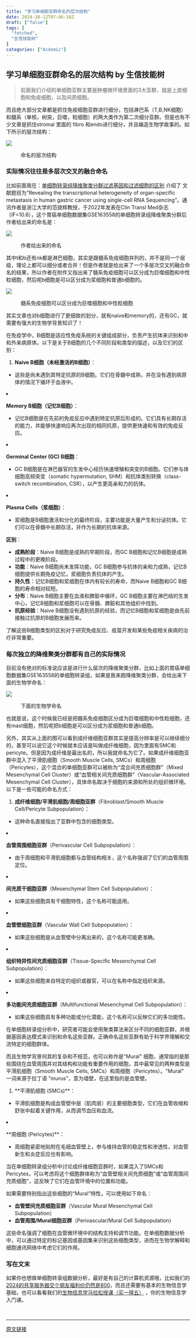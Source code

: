 ```yaml
---
title: "学习单细胞亚群命名的层次结构"
date: 2024-10-12T07:46:18Z
draft: ["false"]
tags: [
  "fetched",
  "生信技能树"
]
categories: ["Acdemic"]
---
```

学习单细胞亚群命名的层次结构 by 生信技能树
------
<div><section data-tool="mdnice编辑器" data-website="https://www.mdnice.com"><blockquote data-tool="mdnice编辑器"><span></span><p>前面我们介绍的单细胞亚群主要是肿瘤微环境里面的3大亚群，就是上皮细胞和免疫细胞，以及间质细胞。</p></blockquote><p data-tool="mdnice编辑器">而且绝大部分文章都是抓住免疫细胞亚群进行细分，包括淋巴系（T,B,NK细胞）和髓系（单核，树突，巨噬，粒细胞）的两大类作为第二次细分亚群。但是也有不少文章是抓住stromal 里面的 fibro 和endo进行细分，并且编造生物学故事的。如下所示的层次结构：</p><p><img data-galleryid="" data-imgfileid="100049408" data-ratio="0.5610561056105611" data-s="300,640" data-src="https://mmbiz.qpic.cn/mmbiz_png/cZNhZQ6j4wyNKxUWD7tHxp4lRAoqpmf6bq9XB0EPfAgia4HK1t7kYMYiaYd23QdYBtkOlbgbb4uH6MW1ONrjMVfg/640?wx_fmt=png&amp;from=appmsg" data-type="png" data-w="2424" src="https://mmbiz.qpic.cn/mmbiz_png/cZNhZQ6j4wyNKxUWD7tHxp4lRAoqpmf6bq9XB0EPfAgia4HK1t7kYMYiaYd23QdYBtkOlbgbb4uH6MW1ONrjMVfg/640?wx_fmt=png&amp;from=appmsg"></p><figure data-tool="mdnice编辑器"><figcaption>命名的层次结构</figcaption></figure><h3 data-tool="mdnice编辑器"><span></span><span><strong>实际情况往往是多层次交叉的融合命名</strong></span><span></span></h3><p data-tool="mdnice编辑器">比如前面我在：<a href="https://mp.weixin.qq.com/s?__biz=MzAxMDkxODM1Ng==&amp;mid=2247533053&amp;idx=1&amp;sn=bd155638b280e875dcae14622198b65b&amp;scene=21#wechat_redirect" data-linktype="2">单细胞转录组降维聚类分群过滤基因和过滤细胞的区别</a> 介绍了 文献题目为“Revealing the transcriptional heterogeneity of organ-specific metastasis in human gastric cancer using single-cell RNA Sequencing”。通讯作者是浙江大学的范骁辉教授，于2022年发表在Clin Transl Med杂志（IF=10.6），这个胃癌单细胞数据集GSE163558的单细胞转录组降维聚类分群后作者给出来的命名是：</p><p><img data-galleryid="" data-imgfileid="100049407" data-ratio="0.6710526315789473" data-s="300,640" data-src="https://mmbiz.qpic.cn/mmbiz_png/cZNhZQ6j4wyNKxUWD7tHxp4lRAoqpmf6UoLctf4sPtASCdiaKA2O5Y7LNBPK8at0nqgynD75bnND3GaycLtZNAQ/640?wx_fmt=png&amp;from=appmsg" data-type="png" data-w="1368" src="https://mmbiz.qpic.cn/mmbiz_png/cZNhZQ6j4wyNKxUWD7tHxp4lRAoqpmf6UoLctf4sPtASCdiaKA2O5Y7LNBPK8at0nqgynD75bnND3GaycLtZNAQ/640?wx_fmt=png&amp;from=appmsg"></p><figure data-tool="mdnice编辑器"><figcaption>作者给出来的命名</figcaption></figure><p data-tool="mdnice编辑器">其中t和b还有nk都是淋巴细胞，其实是跟髓系免疫细胞并列的，并不是同一个层级，理论上都可以细分或者合并！但是作者就是给出来了一个多层次交叉的融合命名的结果，所以作者在附件又指出来了髓系免疫细胞可以区分成为巨噬细胞和中性粒细胞，然后呢b细胞是可以区分成为浆细胞和普通b细胞的。</p><p><img data-galleryid="" data-imgfileid="100049406" data-ratio="0.671304347826087" data-s="300,640" data-src="https://mmbiz.qpic.cn/mmbiz_png/cZNhZQ6j4wyNKxUWD7tHxp4lRAoqpmf6XU0jlY1u1hIicj1kgFaAvzvZ3DEia4skrBuCdcibAeSP6kic9CC5zzQScQ/640?wx_fmt=png&amp;from=appmsg" data-type="png" data-w="1150" src="https://mmbiz.qpic.cn/mmbiz_png/cZNhZQ6j4wyNKxUWD7tHxp4lRAoqpmf6XU0jlY1u1hIicj1kgFaAvzvZ3DEia4skrBuCdcibAeSP6kic9CC5zzQScQ/640?wx_fmt=png&amp;from=appmsg"></p><figure data-tool="mdnice编辑器"><figcaption>髓系免疫细胞可以区分成为巨噬细胞和中性粒细胞</figcaption></figure><p data-tool="mdnice编辑器">其实文章也对b细胞进行了更细致的划分，就有naive和memory的，还有GC，就需要有强大的生物学背景知识了！</p><p data-tool="mdnice编辑器">在免疫学中，B细胞是适应性免疫系统的关键组成部分，负责产生抗体来识别和中和外来病原体。以下是关于B细胞的几个不同阶段和类型的描述，以及它们的区别：</p><ol data-tool="mdnice编辑器"><li><section><p><strong>Naive B细胞（未经激活的B细胞）</strong>：</p></section></li></ol><ul><li><section>这些是尚未遇到其特定抗原的B细胞。它们在骨髓中成熟，并在没有遇到病原体的情况下循环于血液中。</section></li></ul><li><section><p><strong>Memory B细胞（记忆B细胞）</strong>：</p></section></li><ul><li><section>记忆B细胞是在先前的免疫反应中遇到特定抗原后形成的。它们具有长期存活的能力，并能够快速响应再次出现的相同抗原，提供更快速和有效的免疫反应。</section></li></ul><li><section><p><strong>Germinal Center (GC) B细胞</strong>：</p></section></li><ul><li><section>GC B细胞是在淋巴器官的生发中心经历快速增殖和突变的B细胞。它们参与体细胞高频突变（somatic hypermutation, SHM）和抗体类别转换（class-switch recombination, CSR），以产生更高亲和力的抗体。</section></li></ul><li><section><p><strong>Plasma Cells（浆细胞）</strong>：</p></section></li><ul><li><section>浆细胞是B细胞激活和分化的最终阶段，主要功能是大量产生和分泌抗体。它们可以在骨髓中长期存活，并作为长期的抗体来源。</section></li></ul><p data-tool="mdnice编辑器"><strong>区别</strong>：</p><ul data-tool="mdnice编辑器"><li><section><strong>成熟阶段</strong>：Naive B细胞是成熟的早期阶段，而GC B细胞和记忆B细胞是成熟过程中的更晚阶段。</section></li><li><section><strong>功能</strong>：Naive B细胞尚未发挥功能，GC B细胞参与抗体的亲和力成熟，记忆B细胞提供长期免疫记忆，浆细胞负责抗体的产生。</section></li><li><section><strong>持久性</strong>：记忆B细胞和浆细胞在体内有较长的寿命，而Naive B细胞和GC B细胞的寿命相对较短。</section></li><li><section><strong>分布</strong>：Naive B细胞主要在血液和脾脏中循环，GC B细胞主要在淋巴结的生发中心，记忆B细胞和浆细胞可以在骨髓、脾脏和其他组织中找到。</section></li><li><section><strong>抗原经验</strong>：Naive B细胞没有遇到抗原的经验，而记忆B细胞和浆细胞是由先前接触过抗原的B细胞发展而来。</section></li></ul><p data-tool="mdnice编辑器">了解这些B细胞类型的区别对于研究免疫反应、疫苗开发和某些免疫相关疾病的治疗非常重要。</p><h3 data-tool="mdnice编辑器"><span></span><span>每次独立的降维聚类分群都有自己的实际情况</span><span></span></h3><p data-tool="mdnice编辑器">目前没有绝对的标准说应该是进行什么层次的降维聚类分群，比如上面的胃癌单细胞数据集GSE163558的单细胞转录组，如果是我来跑降维聚类分群，会给出来下面的生物学命名：</p><p><img data-galleryid="" data-imgfileid="100049409" data-ratio="0.5926327193932828" data-s="300,640" data-src="https://mmbiz.qpic.cn/mmbiz_png/cZNhZQ6j4wyNKxUWD7tHxp4lRAoqpmf6ic7Ojpiazs8JrcrJ48sCIk2k76NRNsDfHS8nDM5q1ZdK7OugsOuDaBjw/640?wx_fmt=png&amp;from=appmsg" data-type="png" data-w="1846" src="https://mmbiz.qpic.cn/mmbiz_png/cZNhZQ6j4wyNKxUWD7tHxp4lRAoqpmf6ic7Ojpiazs8JrcrJ48sCIk2k76NRNsDfHS8nDM5q1ZdK7OugsOuDaBjw/640?wx_fmt=png&amp;from=appmsg"></p><figure data-tool="mdnice编辑器"><figcaption>下面的生物学命名</figcaption></figure><p data-tool="mdnice编辑器">也就是说，这个时候我已经是把髓系免疫细胞区分成为巨噬细胞和中性粒细胞，还有mast细胞，然后呢把b细胞是可以区分成为浆细胞和普通b细胞。</p><section><mp-common-videosnap data-pluginname="mpvideosnap" data-url="https://findermp.video.qq.com/251/20304/stodownload?encfilekey=rjD5jyTuFrIpZ2ibE8T7Ym3K77SEULgkiaicvgJbQHebDJaKtWRhBXjkeZ2o7hbO36fMqlzlPaYYsAzaUCliaQbZkCpPLceKo4zKL6zvYZ0eaAecz28iczSfsNw&amp;token=Cvvj5Ix3eeyQOzDWs0pJahHwg4HCXNCvXH1WuEFS9bu0IwwDbia6lShbU0Yk1HwiccKInjPecibibnRn5fkThZ1IX5UEl4vRDs9Z6podmxD6KvyIrQ3Lj8rMKxWUksiaVYEpX&amp;idx=1&amp;dotrans=0&amp;hy=SZ&amp;m=&amp;scene=2&amp;uzid=2" data-headimgurl="http://wx.qlogo.cn/finderhead/PiajxSqBRaEI7scvWIPdECSfnUpSjTib9Y7RI14r1VVzxaA57PjcCERw/0" data-username="v2_060000231003b20faec8c7e1881bcad2ca06ec35b07788412aec898c89eb1e34f9a354475e8c@finder" data-nickname="生信技能树" data-desc="单细胞多种数据格式读取方式" data-nonceid="2475511163470393588" data-type="video" data-mediatype="undefined" data-authiconurl="https://dldir1v6.qq.com/weixin/checkresupdate/auth_icon_level1_ba9f2ea346de48a3ae0428273fc48117.png" data-from="new" data-width="1920" data-height="1080" data-id="export/UzFfAgtgekIEAQAAAAAADZMI2hTBLgAAAAstQy6ubaLX4KHWvLEZgBPE5ZMsWTo-KK6LzNPgMIvd2Ga8dWZJY-w99AZREhUv"></mp-common-videosnap></section><p data-tool="mdnice编辑器">另外，其实从上面的图可以看到成纤维细胞亚群其实是提高分辨率是可以继续细分的，甚至可以说它这个时候就本应该是叫做成纤维细胞，因为里面有SMC和pericyte。但是因为成纤维是最出名的，所以我就命名为它了。如果成纤维细胞亚群中混入了平滑肌细胞（Smooth Muscle Cells, SMCs）和周细胞（Pericytes），这个混合的单细胞亚群可以被称为“混合间充质细胞群”（Mixed Mesenchymal Cell Cluster）或“血管相关间充质细胞群”（Vascular-Associated Mesenchymal Cell Cluster），具体命名取决于细胞的来源和所处的组织微环境。以下是一些可能的命名方式：</p><ol data-tool="mdnice编辑器"><li><section><p><strong>成纤维细胞/平滑肌细胞/周细胞亚群</strong>（Fibroblast/Smooth Muscle Cell/Pericyte Subpopulation）：</p></section></li></ol><ul><li><section>这种命名直接指出了亚群中包含的细胞类型。</section></li></ul><li><section><p><strong>血管周围细胞亚群</strong>（Perivascular Cell Subpopulation）：</p></section></li><ul><li><section>由于周细胞和平滑肌细胞都与血管结构相关，这个名称强调了它们的血管周围定位。</section></li></ul><li><section><p><strong>间充质干细胞亚群</strong>（Mesenchymal Stem Cell Subpopulation）：</p></section></li><ul><li><section>如果这些细胞具有干细胞特性，这个名称可能适用。</section></li></ul><li><section><p><strong>血管壁细胞亚群</strong>（Vascular Wall Cell Subpopulation）：</p></section></li><ul><li><section>如果这些细胞是从血管壁中分离出来的，这个名称可能更准确。</section></li></ul><li><section><p><strong>组织特异性间充质细胞亚群</strong>（Tissue-Specific Mesenchymal Cell Subpopulation）：</p></section></li><ul><li><section>如果这些细胞来自特定的组织或器官，可以在名称中指定组织来源。</section></li></ul><li><section><p><strong>多功能间充质细胞亚群</strong>（Multifunctional Mesenchymal Cell Subpopulation）：</p></section></li><ul><li><section>如果这些细胞具有多种功能或分化潜能，这个名称可以反映它们的多功能性。</section></li></ul><p data-tool="mdnice编辑器">在单细胞转录组分析中，研究者可能会使用聚类算法来区分不同的细胞亚群，并根据基因表达模式来识别和命名这些亚群。正确命名这些亚群有助于科学界理解和交流特定的细胞群体。</p><p data-tool="mdnice编辑器">而且生物学背景何其的复杂和不规范，也可以称作是"Mural" 细胞，通常指的是那些围绕在血管周围并对其结构和功能有重要作用的细胞，其中最常见的两种类型是平滑肌细胞（Smooth Muscle Cells, SMCs）和周细胞（Pericytes）。"Mural" 一词来源于拉丁语 "murus"，意为墙壁，在这里指的是血管壁。</p><ol data-tool="mdnice编辑器"><li><section><p>**平滑肌细胞 (SMCs)**：</p></section></li></ol><ul><li><section>平滑肌细胞是构成血管壁中层（肌肉层）的主要细胞类型，它们在血管收缩和舒张中起着关键作用，从而调节血压和血流。</section></li></ul><li><section><p>**周细胞 (Pericytes)**：</p></section></li><ul><li><section>周细胞紧密地贴附在毛细血管壁上，参与维持血管的稳定性和渗透性，对血管新生和炎症反应也有影响。</section></li></ul><p data-tool="mdnice编辑器">当在单细胞转录组分析中讨论成纤维细胞亚群时，如果混入了SMCs和Pericytes，可以考虑将这个细胞群体称为“血管壁相关间充质细胞”或“血管周围间充质细胞”，这反映了它们在血管环境中的位置和功能。</p><p data-tool="mdnice编辑器">如果需要特别指出这些细胞的“Mural”特性，可以使用如下命名：</p><ul data-tool="mdnice编辑器"><li><section><strong>血管壁间充质细胞亚群</strong>（Vascular Mural Mesenchymal Cell Subpopulation）</section></li><li><section><strong>血管周围/Mural细胞亚群</strong>（Perivascular/Mural Cell Subpopulation）</section></li></ul><p data-tool="mdnice编辑器">这些命名强调了细胞在血管微环境中的结构支持和调节功能。在单细胞数据分析中，可以通过特定的标记基因或基因集来识别这些细胞类型，进而在生物学解释和细胞通讯网络中考虑它们的作用。</p></section><section data-tool="mdnice编辑器" data-website="https://www.mdnice.com"><h3 data-tool="mdnice编辑器"><span>写在文末</span></h3></section><p>如果你也想做单细胞转录组数据分析，<span>最好是有自己的计算机资源哦，比如我们的</span><a href="https://mp.weixin.qq.com/s?__biz=MzAxMDkxODM1Ng==&amp;mid=2247528363&amp;idx=1&amp;sn=5e02f3e9b2e148191e23ebc2c0d780e7&amp;scene=21#wechat_redirect" data-linktype="2">2024的共享服务器交个朋友福利价仍然是800</a><span>，而且还需要有基本的生物信息学基础，也可以看看我们的</span><a target="_blank" href="http://mp.weixin.qq.com/s?__biz=MzAxMDkxODM1Ng==&amp;mid=2247531929&amp;idx=1&amp;sn=f6f16b7bf6b907360d6d0052e3d10cf6&amp;chksm=9b4b3d22ac3cb434b6aa7753a4cf0f266578147ccf10b49cc834e46af578ee6de99be0accb30&amp;scene=21#wechat_redirect" textvalue="生物信息学马拉‍松授课（买一得五）" linktype="text" imgurl="" imgdata="null" data-itemshowtype="0" tab="innerlink" data-linktype="2" hasload="1">生物信息学马拉松授课（买一得五）</a><span> ，你的生物信息学入门课。 </span></p><p><br></p><p><mp-style-type data-value="3"></mp-style-type></p></div>  
<hr>
<a href="https://mp.weixin.qq.com/s/p7hCwX8VWZOX_WSPMaiFvw",target="_blank" rel="noopener noreferrer">原文链接</a>
